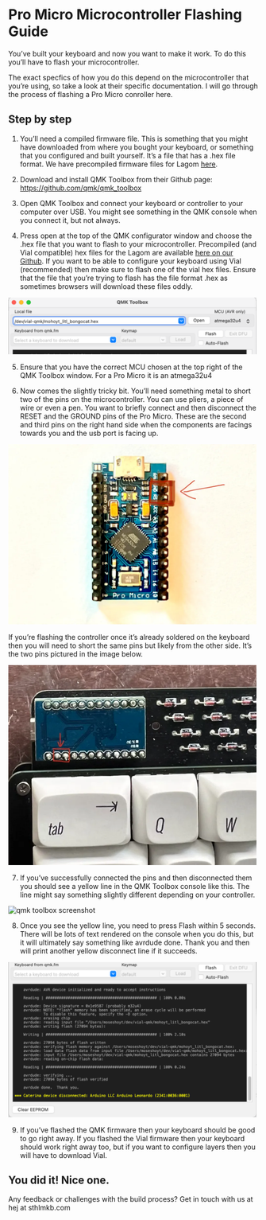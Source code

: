 # Pro Micro Microcontroller Flashing Guide

You’ve built your keyboard and now you want to make it work. To do this you’ll have to flash your microcontroller.

The exact specfics of how you do this depend on the microcontroller that you’re using, so take a look at their specific documentation. I will go through the process of flashing a Pro Micro conroller here.

## Step by step

1. You’ll need a compiled firmware file. This is something that you might have downloaded from where you bought your keyboard, or something that you configured and built yourself. It’s a file that has a .hex file format. We have precompiled firmware files for Lagom [here](https://github.com/mohoyt/lagom/releases).

2. Download and install QMK Toolbox from their Github page: https://github.com/qmk/qmk_toolbox

3. Open QMK Toolbox and connect your keyboard or controller to your computer over USB. You might see something in the QMK console when you connect it, but not always.

4. Press open at the top of the QMK configurator window and choose the .hex file that you want to flash to your microcontroller. Precompiled (and Vial compatible) hex files for the Lagom are available [here on our Github](https://github.com/mohoyt/lagom/releases). If you want to be able to configure your keyboard using Vial (recommended) then make sure to flash one of the vial hex files. Ensure that the file that you’re trying to flash has the file format .hex as sometimes browsers will download these files oddly. 

<img src="img/flash/4.webp" alt="qmk toolbox" width="500">

5. Ensure that you have the correct MCU chosen at the top right of the QMK Toolbox window. For a Pro Micro it is an atmega32u4

6. Now comes the slightly tricky bit. You’ll need something metal to short two of the pins on the microcontroller. You can use pliers, a piece of wire or even a pen. You want to briefly connect and then disconnect the RESET and the GROUND pins of the Pro Micro. These are the second and third pins on the right hand side when the components are facings towards you and the usb port is facing up.

<img src="img/flash/6.webp" alt="pro micro pins" width="500">

If you’re flashing the controller once it’s already soldered on the keyboard then you will need to short the same pins but likely from the other side. It’s the two pins pictured in the image below.

<img src="img/flash/6b.webp" alt="pro micro pins on board" width="500">

7. If you’ve successfully connected the pins and then disconnected them you should see a yellow line in the QMK Toolbox console like this. The line might say something slightly different depending on your controller.

<img src="img/flash/7.webp" alt="qmk toolbox screenshot" width="500">

8. Once you see the yellow line, you need to press Flash within 5 seconds. There will be lots of text rendered on the console when you do this, but it will ultimately say something like avrdude done. Thank you  and then will print another yellow disconnect line if it succeeds.

<img src="img/flash/8.webp" alt="successful flash" width="500">

9. If you’ve flashed the QMK firmware then your keyboard should be good to go right away. If you flashed the Vial firmware then your keyboard should work right away too, but if you want to configure layers then you will have to download Vial.

## You did it! Nice one. 

Any feedback or challenges with the build process? Get in touch with us at hej at sthlmkb.com
